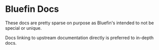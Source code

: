 # Bluefin Docs

These docs are pretty sparse on purpose as Bluefin's intended to not be special or unique.

Docs linking to upstream documentation directly is preferred to in-depth docs. 
